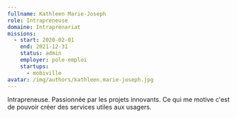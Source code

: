 ```yaml
---
fullname: Kathleen Marie-Joseph
role: Intrapreneuse
domaine: Intraprenariat
missions:
  - start: 2020-02-01
    end: 2021-12-31
    status: admin
    employer: pole-emploi
    startups:
      - mobiville
avatar: /img/authors/kathleen.marie-joseph.jpg
---
```

Intrapreneuse. Passionnée par les projets innovants. Ce qui me motive c'est de pouvoir créer des services utiles aux usagers.